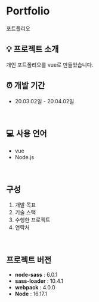 # Portfolio
포트폴리오

## 💡 프로젝트 소개
개인 포트폴리오를 vue로 만들었습니다.
<br/>

## ⏰ 개발 기간
* 20.03.02일 - 20.04.02일
<br/>

## 💻 사용 언어
- vue
- Node.js
<br/>

## 구성
1. 개발 목표
2. 기술 스택
3. 수행한 프로젝트
4. 연락처
<br/>

## 프로젝트 버전
- **node-sass** : 6.0.1<br/>
- **sass-loader** : 10.4.1<br/>
- **webpack** : 4.0.0<br/>
- **Node** : 16.17.1
